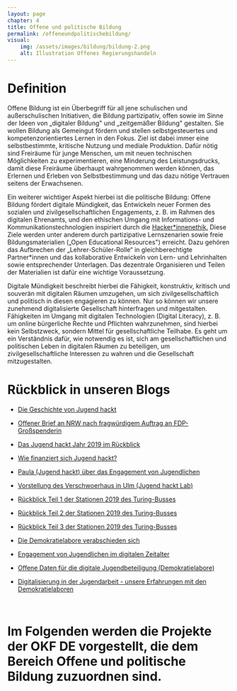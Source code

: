 ```yaml
---
layout: page
chapter: 4
title: Offene und politische Bildung
permalink: /offeneundpolitischebildung/
visual:
    img: /assets/images/bildung/bildung-2.png
    alt: Illustration Offenes Regierungshandeln
---
```


# Definition

Offene Bildung ist ein Überbegriff für all jene schulischen und außerschulischen Initiativen, die Bildung partizipativ, offen sowie im Sinne der Ideen von „digitaler Bildung" und „zeitgemäßer Bildung" gestalten. Sie wollen Bildung als Gemeingut fördern und stellen selbstgesteuertes und kompetenzorientiertes Lernen in den Fokus. Ziel ist dabei immer eine selbstbestimmte, kritische Nutzung und mediale Produktion. Dafür nötig sind Freiräume für junge Menschen, um mit neuen technischen Möglichkeiten zu experimentieren, eine Minderung des Leistungsdrucks, damit diese Freiräume überhaupt wahrgenommen werden können, das Erlernen und Erleben von Selbstbestimmung und das dazu nötige Vertrauen seitens der Erwachsenen.

Ein weiterer wichtiger Aspekt hierbei ist die politische Bildung: Offene Bildung fördert digitale Mündigkeit, das Entwickeln neuer Formen des sozialen und zivilgesellschaftlichen Engagements, z. B. im Rahmen des digitalen Ehrenamts, und den ethischen Umgang mit Informations- und Kommunikationstechnologien inspiriert durch die [Hacker\*innenethik](https://www.ccc.de/hackerethics)[.](https://www.ccc.de/hackerethics) Diese Ziele werden unter anderem durch partizipative Lernszenarien sowie freie Bildungsmaterialien („Open Educational Resources") erreicht. Dazu gehören das Aufbrechen der „Lehrer-Schüler-Rolle“ in gleichberechtigte Partner\*innen und das kollaborative Entwickeln von Lern- und Lehrinhalten sowie entsprechender Unterlagen. Das dezentrale Organisieren und Teilen der Materialien ist dafür eine wichtige Voraussetzung. 

Digitale Mündigkeit beschreibt hierbei die Fähigkeit, konstruktiv, kritisch und souverän mit digitalen Räumen umzugehen, um sich zivilgesellschaftlich und politisch in diesen engagieren zu können. Nur so können wir unsere zunehmend digitalisierte Gesellschaft hinterfragen und mitgestalten. Fähigkeiten im Umgang mit digitalen Technologien (Digital Literacy), z. B. um online bürgerliche Rechte und Pflichten wahrzunehmen, sind hierbei kein Selbstzweck, sondern Mittel für gesellschaftliche Teilhabe. Es geht um ein Verständnis dafür, wie notwendig es ist, sich am gesellschaftlichen und politischen Leben in digitalen Räumen zu beteiligen, um zivilgesellschaftliche Interessen zu wahren und die Gesellschaft mitzugestalten.
<br>

# Rückblick in unseren Blogs
		

* [Die Geschichte von Jugend hackt](https://jugendhackt.org/blog/die-geschichte-von-jugend-hackt/)

* [Offener Brief an NRW nach fragwürdigem Auftrag an FDP-Großspenderin](https://okfn.de/blog/2019/06/offener-brief-zum-vergabefall-haba-digital/)

* [Das Jugend hackt Jahr 2019 im Rückblick](https://jugendhackt.org/blog/das-jugend-hackt-jahr-2019-im-rueckblick/)

* [Wie finanziert sich Jugend hackt?](https://jugendhackt.org/blog/wie-finanziert-sich-jugend-hackt/)

* [Paula (Jugend hackt) über das Engagement von Jugendlichen](https://jugendhackt.org/blog/paula-ueber-engagement-von-jugendlichen-im-digitalen-zeitalter/)

* [Vorstellung des Verschwoerhaus in Ulm (Jugend hackt Lab)](https://jugendhackt.org/blog/lab-vorstellung-das-verschwoerhaus-in-ulm/)

* [Rückblick Teil 1 der Stationen 2019 des Turing-Busses](https://turing-bus.de/blog/2019/07/das-waren-die-ersten-stationen/)

* [Rückblick Teil 2 der Stationen 2019 des Turing-Busses](https://turing-bus.de/blog/2019/09/gifhorn-stadthagen-minden/)

* [Rückblick Teil 3 der Stationen 2019 des Turing-Busses](https://turing-bus.de/blog/2019/10/hermeskeil-kusel-speyer/)

* [Die Demokratielabore verabschieden sich](https://demokratielabore.de/blog/Demokratielabore-verabschiedet-sich)

* [Engagement von Jugendlichen im digitalen Zeitalter](https://okfn.de/blog/2019/05/engagement-von-jugendlichen-im-digitalen-zeitalter/)

* [Offene Daten für die digitale Jugendbeteiligung (Demokratielabore)](https://okfn.de/blog/2019/04/offene-daten-fuer-die-digitale-jugendbeteiligung/)

* [Digitalisierung in der Jugendarbeit - unsere Erfahrungen mit den Demokratielaboren](https://okfn.de/blog/2019/04/digitalisierung-jugendarbeit-erfahrungen-demokratielabore/)
<br>

# Im Folgenden werden die Projekte der OKF DE vorgestellt, die dem Bereich Offene und politische Bildung zuzuordnen sind.
